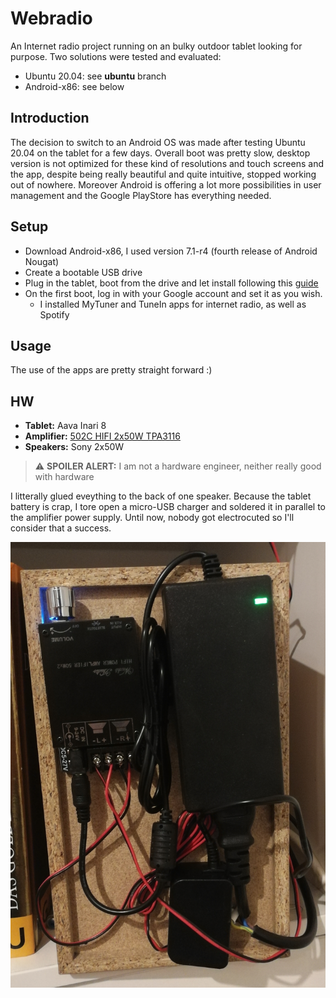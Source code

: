 # Webradio
An Internet radio project running on an bulky outdoor tablet looking for purpose.
Two solutions were tested and evaluated:
  * Ubuntu 20.04: see **ubuntu** branch
  * Android-x86: see below

## Introduction
The decision to switch to an Android OS was made after testing Ubuntu 20.04 on the tablet for a few days. Overall boot was pretty slow, desktop version is not optimized for these kind of resolutions and touch screens and the app, despite being really beautiful and quite intuitive, stopped working out of nowhere. Moreover Android is offering a lot more possibilities in user management and the Google PlayStore has everything needed.

## Setup
* Download Android-x86, I used version 7.1-r4 (fourth release of Android Nougat)
* Create a bootable USB drive
* Plug in the tablet, boot from the drive and let install following this [guide](https://www.android-x86.org/installhowto.html)
* On the first boot, log in with your Google account and set it as you wish.
  * I installed MyTuner and TuneIn apps for internet radio, as well as Spotify 

## Usage
The use of the apps are pretty straight forward :)

## HW
* **Tablet:** Aava Inari 8
* **Amplifier:** [502C HIFI 2x50W TPA3116](https://www.banggood.com/502C-HIFI-2x50W-TPA3116-AUX+-bluetooth-5_0-HIFI-High-Power-Digital-Amplifier-Stereo-Board-AMP-Amplificador-Home-Theater-p-1582750.html?ID=6278569&cur_warehouse=UK)
* **Speakers:** Sony 2x50W

> :warning: **SPOILER ALERT:** I am not a hardware engineer, neither really good with hardware

I litterally glued eveything to the back of one speaker. Because the tablet battery is crap, I tore open a micro-USB charger and soldered it in parallel to the amplifier power supply. Until now, nobody got electrocuted so I'll consider that a success.

![Hardware setup](docs/hw.jpg)
